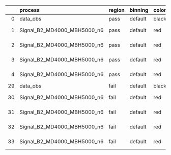 |    | process                     | region   | binning   | color   | process_type   |   scale | variation   | source_filename                                                      | source_histname    | alias                       | title     |   combine_idx |     lnN |   shapes | syst_type   | direction   | variation_alias   |
|---:|:----------------------------|:---------|:----------|:--------|:---------------|--------:|:------------|:---------------------------------------------------------------------|:-------------------|:----------------------------|:----------|--------------:|--------:|---------:|:------------|:------------|:------------------|
|  0 | data_obs                    | pass     | default   | black   | DATA           |       1 | nominal     | ./histograms_for_2DAlphabet_v18//BH_Data.root                        | hpass              | Data                        | Data      |           nan | nan     |      nan | nan         | nan         | nan               |
|  1 | Signal_B2_MD4000_MBH5000_n6 | pass     | default   | red     | SIGNAL         |       1 | lumi        | ./histograms_for_2DAlphabet_v18//BH_Signal_B2_MD4000_MBH5000_n6.root | hpass              | Signal_B2_MD4000_MBH5000_n6 | BH signal |           nan |   1.016 |      nan | lnN         | nan         | nan               |
|  2 | Signal_B2_MD4000_MBH5000_n6 | pass     | default   | red     | SIGNAL         |       1 | SVM         | ./histograms_for_2DAlphabet_v18//BH_Signal_B2_MD4000_MBH5000_n6.root | hpass_SVMsyst_up   | Signal_B2_MD4000_MBH5000_n6 | BH signal |           nan | nan     |        1 | shapes      | Up          | SVMsyst           |
|  3 | Signal_B2_MD4000_MBH5000_n6 | pass     | default   | red     | SIGNAL         |       1 | SVM         | ./histograms_for_2DAlphabet_v18//BH_Signal_B2_MD4000_MBH5000_n6.root | hpass_SVMsyst_down | Signal_B2_MD4000_MBH5000_n6 | BH signal |           nan | nan     |        1 | shapes      | Down        | SVMsyst           |
|  4 | Signal_B2_MD4000_MBH5000_n6 | pass     | default   | red     | SIGNAL         |       1 | nominal     | ./histograms_for_2DAlphabet_v18//BH_Signal_B2_MD4000_MBH5000_n6.root | hpass              | Signal_B2_MD4000_MBH5000_n6 | BH signal |           nan | nan     |      nan | nan         | nan         | nan               |
| 29 | data_obs                    | fail     | default   | black   | DATA           |       1 | nominal     | ./histograms_for_2DAlphabet_v18//BH_Data.root                        | hfail              | Data                        | Data      |           nan | nan     |      nan | nan         | nan         | nan               |
| 30 | Signal_B2_MD4000_MBH5000_n6 | fail     | default   | red     | SIGNAL         |       1 | lumi        | ./histograms_for_2DAlphabet_v18//BH_Signal_B2_MD4000_MBH5000_n6.root | hfail              | Signal_B2_MD4000_MBH5000_n6 | BH signal |           nan |   1.016 |      nan | lnN         | nan         | nan               |
| 31 | Signal_B2_MD4000_MBH5000_n6 | fail     | default   | red     | SIGNAL         |       1 | SVM         | ./histograms_for_2DAlphabet_v18//BH_Signal_B2_MD4000_MBH5000_n6.root | hfail_SVMsyst_up   | Signal_B2_MD4000_MBH5000_n6 | BH signal |           nan | nan     |        1 | shapes      | Up          | SVMsyst           |
| 32 | Signal_B2_MD4000_MBH5000_n6 | fail     | default   | red     | SIGNAL         |       1 | SVM         | ./histograms_for_2DAlphabet_v18//BH_Signal_B2_MD4000_MBH5000_n6.root | hfail_SVMsyst_down | Signal_B2_MD4000_MBH5000_n6 | BH signal |           nan | nan     |        1 | shapes      | Down        | SVMsyst           |
| 33 | Signal_B2_MD4000_MBH5000_n6 | fail     | default   | red     | SIGNAL         |       1 | nominal     | ./histograms_for_2DAlphabet_v18//BH_Signal_B2_MD4000_MBH5000_n6.root | hfail              | Signal_B2_MD4000_MBH5000_n6 | BH signal |           nan | nan     |      nan | nan         | nan         | nan               |